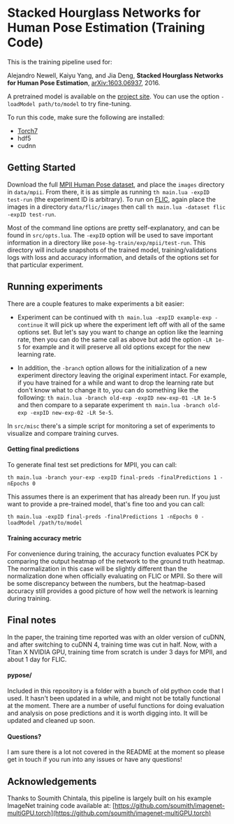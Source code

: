 # Stacked Hourglass Networks for Human Pose Estimation (Training Code)

This is the training pipeline used for:

Alejandro Newell, Kaiyu Yang, and Jia Deng,
**Stacked Hourglass Networks for Human Pose Estimation**,
[arXiv:1603.06937](http://arxiv.org/abs/1603.06937), 2016.

A pretrained model is available on the [project site](http://www-personal.umich.edu/~alnewell/pose). You can use the option `-loadModel path/to/model` to try fine-tuning. 

To run this code, make sure the following are installed:

- [Torch7](https://github.com/torch/torch7)
- hdf5
- cudnn

## Getting Started ##

Download the full [MPII Human Pose dataset](http://human-pose.mpi-inf.mpg.de), and place the `images` directory in `data/mpii`. From there, it is as simple as running `th main.lua -expID test-run` (the experiment ID is arbitrary). To run on [FLIC](http://bensapp.github.io/flic-dataset.html), again place the images in a directory `data/flic/images` then call `th main.lua -dataset flic -expID test-run`.

Most of the command line options are pretty self-explanatory, and can be found in `src/opts.lua`. The `-expID` option will be used to save important information in a directory like `pose-hg-train/exp/mpii/test-run`. This directory will include snapshots of the trained model, training/validations logs with loss and accuracy information, and details of the options set for that particular experiment.

## Running experiments ##

There are a couple features to make experiments a bit easier:

- Experiment can be continued with `th main.lua -expID example-exp -continue` it will pick up where the experiment left off with all of the same options set. But let's say you want to change an option like the learning rate, then you can do the same call as above but add the option `-LR 1e-5` for example and it will preserve all old options except for the new learning rate.

- In addition, the `-branch` option allows for the initialization of a new experiment directory leaving the original experiment intact. For example, if you have trained for a while and want to drop the learning rate but don't know what to change it to, you can do something like the following: `th main.lua -branch old-exp -expID new-exp-01 -LR 1e-5` and then compare to a separate experiment `th main.lua -branch old-exp -expID new-exp-02 -LR 5e-5`.

In `src/misc` there's a simple script for monitoring a set of experiments to visualize and compare training curves.

#### Getting final predictions ####

To generate final test set predictions for MPII, you can call:

`th main.lua -branch your-exp -expID final-preds -finalPredictions 1 -nEpochs 0`

This assumes there is an experiment that has already been run. If you just want to provide a pre-trained model, that's fine too and you can call:

`th main.lua -expID final-preds -finalPredictions 1 -nEpochs 0 -loadModel /path/to/model`

#### Training accuracy metric ####

For convenience during training, the accuracy function evaluates PCK by comparing the output heatmap of the network to the ground truth heatmap. The normalization in this case will be slightly different than the normalization done when officially evaluating on FLIC or MPII. So there will be some discrepancy between the numbers, but the heatmap-based accuracy still provides a good picture of how well the network is learning during training.

## Final notes ##

In the paper, the training time reported was with an older version of cuDNN, and after switching to cuDNN 4, training time was cut in half. Now, with a Titan X NVIDIA GPU, training time from scratch is under 3 days for MPII, and about 1 day for FLIC.

#### pypose/ ####

Included in this repository is a folder with a bunch of old python code that I used. It hasn't been updated in a while, and might not be totally functional at the moment. There are a number of useful functions for doing evaluation and analysis on pose predictions and it is worth digging into. It will be updated and cleaned up soon.

#### Questions? ####

I am sure there is a lot not covered in the README at the moment so please get in touch if you run into any issues or have any questions!

## Acknowledgements ##

Thanks to Soumith Chintala, this pipeline is largely built on his example ImageNet training code available at:
[https://github.com/soumith/imagenet-multiGPU.torch](https://github.com/soumith/imagenet-multiGPU.torch)